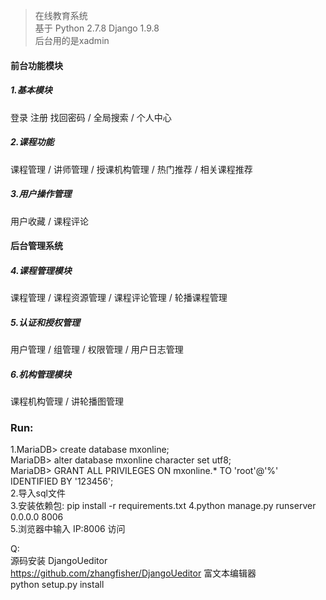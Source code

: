 > 在线教育系统  
基于 Python 2.7.8 Django 1.9.8  
后台用的是xadmin  


#### 前台功能模块
##### 1.基本模块  
登录 注册 找回密码 / 全局搜索 / 个人中心  
##### 2.课程功能    
课程管理 / 讲师管理 / 授课机构管理 / 热门推荐 / 相关课程推荐  
##### 3.用户操作管理  
用户收藏 / 课程评论

#### 后台管理系统
##### 4.课程管理模块  
课程管理 / 课程资源管理 / 课程评论管理 / 轮播课程管理  
##### 5.认证和授权管理
用户管理 / 组管理 / 权限管理 / 用户日志管理  
##### 6.机构管理模块  
课程机构管理 / 讲轮播图管理


### Run:  
1.MariaDB> create database mxonline;    
  MariaDB> alter database mxonline character set utf8;    
  MariaDB> GRANT ALL PRIVILEGES ON mxonline.* TO 'root'@'%' IDENTIFIED BY '123456';    
2.导入sql文件  
3.安装依赖包:
    pip install -r requirements.txt 
4.python manage.py runserver 0.0.0.0 8006  
5.浏览器中输入 IP:8006 访问  


Q:  
源码安装 DjangoUeditor  
https://github.com/zhangfisher/DjangoUeditor 富文本编辑器   
python setup.py install  
